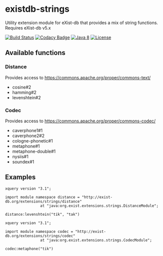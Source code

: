 # existdb-strings
Utility extension module for eXist-db that provides a mix of string functions. Requires eXist-db v5.x

[![Build Status](https://travis-ci.com/Trundler/existdb-strings.svg?branch=master)](https://travis-ci.com/Trundler/existdb-strings)
[![Codacy Badge](https://api.codacy.com/project/badge/Grade/19086434c9804091a6accf62e204a19c)](https://www.codacy.com/app/dannes/existdb-strings?utm_source=github.com&amp;utm_medium=referral&amp;utm_content=Trundler/existdb-strings&amp;utm_campaign=Badge_Grade)
[![Java 8](https://img.shields.io/badge/java-8-blue.svg)](http://java.oracle.com)
[![License](https://img.shields.io/badge/license-LGPL%202.1-blue.svg)](https://www.gnu.org/licenses/lgpl-2.1.html)

## Available functions

### Distance

Provides access to https://commons.apache.org/proper/commons-text/

- cosine#2
- hamming#2
- levenshtein#2

### Codec

Provides access to https://commons.apache.org/proper/commons-codec/  

- caverphone1#1
- caverphone2#2
- cologne-phonetic#1
- metaphone#1
- metaphone-double#1
- nysiis#1
- soundex#1

## Examples

```xquery
xquery version "3.1";

import module namespace distance = "http://exist-db.org/extensions/strings/distance" 
                at "java:org.exist.extensions.strings.DistanceModule";
                
distance:levenshtein("tik", "tak")
```

```xquery
xquery version "3.1";

import module namespace codec = "http://exist-db.org/extensions/strings/codec" 
                at "java:org.exist.extensions.strings.CodecModule";
                
codec:metaphone("tik")
```
